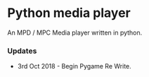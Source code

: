 # Python media player
An MPD / MPC Media player written in python.
### Updates
+ 3rd Oct 2018 - Begin Pygame Re Write.
